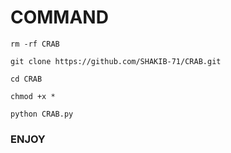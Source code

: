 <h1> COMMAND </h1>

```
rm -rf CRAB

git clone https://github.com/SHAKIB-71/CRAB.git

cd CRAB

chmod +x *

python CRAB.py
```

<h3> ENJOY</h3>
